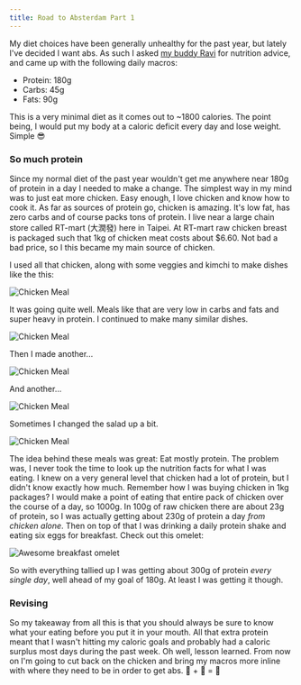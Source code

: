 ```yaml
---
title: Road to Absterdam Part 1
---
```


My diet choices have been generally unhealthy for the past year, but lately I've decided I want abs. As such I asked [my buddy Ravi][ravi] for nutrition advice, and came up with the following daily macros:

- Protein: 180g
- Carbs: 45g
- Fats: 90g

This is a very minimal diet as it comes out to ~1800 calories. The point being, I would put my body at a caloric deficit every day and lose weight. Simple 😎

### So much protein

Since my normal diet of the past year wouldn't get me anywhere near 180g of protein in a day I needed to make a change. The simplest way in my mind was to just eat more chicken. Easy enough, I love chicken and know how to cook it. As far as sources of protein go, chicken is amazing. It's low fat, has zero carbs and of course packs tons of protein. I live near a large chain store called RT-mart (大潤發) here in Taipei. At RT-mart raw chicken breast is packaged such that 1kg of chicken meat costs about $6.60. Not bad a bad price, so I this became my main source of chicken.

I used all that chicken, along with some veggies and kimchi to make dishes like the this:

![Chicken Meal][one]

It was going quite well. Meals like that are very low in carbs and fats and super heavy in protein. I continued to make many similar dishes.

![Chicken Meal][two]

Then I made another...

![Chicken Meal][three]

And another...

![Chicken Meal][four]

Sometimes I changed the salad up a bit.

![Chicken Meal][five]

The idea behind these meals was great: Eat mostly protein. The problem was, I never took the time to look up the nutrition facts for what I was eating. I knew on a very general level that chicken had a lot of protein, but I didn't know exactly how much. Remember how I was buying chicken in 1kg packages? I would make a point of eating that entire pack of chicken over the course of a day, so 1000g. In 100g of raw chicken there are about 23g of protein, so I was actually getting about 230g of protein a day _from chicken alone_. Then on top of that I was drinking a daily protein shake and eating six eggs for breakfast. Check out this omelet:

![Awesome breakfast omelet][breakfast]

So with everything tallied up I was getting about 300g of protein _every single day_, well ahead of my goal of 180g. At least I was getting it though.

### Revising

So my takeaway from all this is that you should always be sure to know what your eating before you put it in your mouth. All that extra protein meant that I wasn't hitting my caloric goals and probably had a caloric surplus most days during the past week. Oh well, lesson learned. From now on I'm going to cut back on the chicken and bring my macros more inline with where they need to be in order to get abs. 🍗 + 🍃 = 💪

[ravi]: http://physiquegeek.wordpress.com/

[one]: /public/images/chicken-one.jpg
[two]: /public/images/chicken-two.jpg
[three]: /public/images/chicken-three.jpg
[four]: /public/images/chicken-four.jpg
[five]: /public/images/chicken-five.jpg
[breakfast]: /public/images/breakfast.jpg
